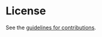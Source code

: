# License

See the
[guidelines for contributions](https://github.com/IETF-OPSAWG-WG/draft-opsarea-rfc5706bis/blob/main/CONTRIBUTING.md).
